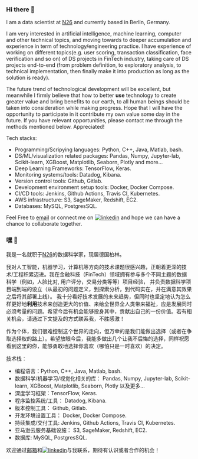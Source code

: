 ### Hi there 👋

I am a data scientist at [N26](https://n26.com/en-eu) and currently based in Berlin, Germany.

I am very interested in artificial intelligence, machine learning, computer and other technical topics, and moving towards to deeper accumulation and experience in term of technology/engineering practice. I have experience of working on different topics(e.g. user scoring, transaction classification, face verification and so on) of DS projects in FinTech industry, taking care of DS projects end-to-end (from problem definition, to exploratory analysis, to technical implementation, then finally make it into production as long as the solution is ready).

The future trend of technological development will be excellent, but meanwhile I firmly believe that how to better **use** technology to create greater value and bring benefits to our earth, to all human beings should be taken into consideration while making progress. Hope that I will have the opportunity to participate in it contribute my own value some day in the future. If you have relevant opportunities, please contact me through the methods mentioned below. Appreciated!

Tech stacks:
 - Programming/Scripying languages: Python, C++, Java, Matlab, bash.  
 - DS/ML/visualization related packages: Pandas, Numpy, Jupyter-lab, Scikit-learn, XGBoost, Matplotlib, Seaborn, Plotly and more...   
 - Deep Learning Frameworks: TensorFlow, Keras.  
 - Monitoring systems/tools: Datadog, Kibana.  
 - Version control tools: Github, Gitlab.  
 - Development environment setup tools: Docker, Docker Compose.  
 - CI/CD tools: Jenkins, Github Actions, Travis CI, Kubernetes.  
 - AWS infrastructure: S3, SageMaker, Redshift, EC2.   
 - Databases: MySQL, PostgresSQL.  

Feel Free to [email](mailto:zequn.zhou007@gmail.com) or connect me on [![linkedin](https://img.shields.io/badge/-LinkedIn-blue?style=flat&logo=Linkedin)](https://www.linkedin.com/in/zequn-zhou/) and hope we can have a chance to collaborate together.


### 嘿 👋

我是一名就职于[N26](https://n26.com/en-eu)的数据科学家，现居德国柏林。

我对人工智能，机器学习，计算机等方向的技术课题很感兴趣，正朝着更深的技术/工程积累迈进。我在金融科技（FinTech）领域拥有参与多个不同主题的数据科学（例如，人脸比对, 用户评分，交易分类等等）项目经验， 并负责数据科学项目端到端的设立（从最初的问题定义，到探索分析，到代码实在，并在满意其效果之后将其部署上线）。
我十分看好技术发展的未来趋势，但同时也坚定地认为怎么样更好地**利用**技术来创造更大的价值、来给全世界全人类带来福祉，应是发展同时必须考量的问题。希望今后有机会能够投身其中，贡献出自己的一份价值。若有相关机会，请通过下文提及的方式联系我，不胜感激！

作为个体，我们很难控制这个世界的走向，但万幸的是我们能做出选择（或者在争取选择权的路上）。希望放眼今后，我能多做出几个让我不后悔的选择，同样祝愿看到这里的你，能够勇敢地选择你喜欢（哪怕只是一时喜欢）的决定。

技术栈：
 - 编程语言：Python, C++, Java, Matlab, bash.  
 - 数据科学/机器学习/视觉化相关的库： Pandas, Numpy, Jupyter-lab, Scikit-learn, XGBoost, Matplotlib, Seaborn, Plotly 以及更多...  
 - 深度学习框架：TensorFlow, Keras.  
 - 程序监控系统/工具： Datadog, Kibana.  
 - 版本控制工具： Github, Gitlab.  
 - 开发环境设置工具： Docker, Docker Compose.  
 - 持续集成/交付工具: Jenkins, Github Actions, Travis CI, Kubernetes. 
 - 亚马逊云服务基础设施： S3, SageMaker, Redshift, EC2.    
 - 数据库: MySQL, PostgresSQL. 

欢迎通过[邮箱](mailto:zequn.zhou007@gmail.com)和[![linkedin](https://img.shields.io/badge/-LinkedIn-blue?style=flat&logo=Linkedin)](https://www.linkedin.com/in/zequn-zhou/)与我联系，期待有认识或者合作的机会！  
